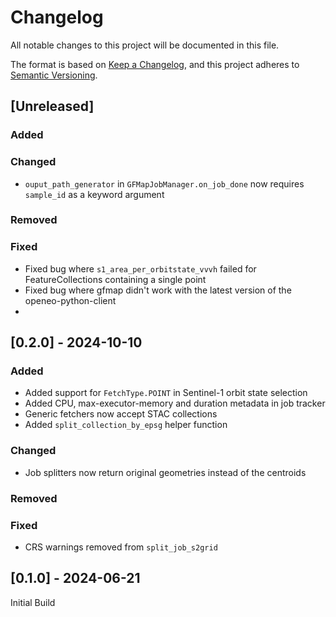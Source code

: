 # Changelog
All notable changes to this project will be documented in this file.

The format is based on [Keep a Changelog](https://keepachangelog.com/en/1.0.0/),
and this project adheres to [Semantic Versioning](https://semver.org/spec/v2.0.0.html).

## [Unreleased]

### Added

### Changed
- `ouput_path_generator` in `GFMapJobManager.on_job_done` now requires `sample_id` as a keyword argument
### Removed

### Fixed
- Fixed bug where `s1_area_per_orbitstate_vvvh` failed for FeatureCollections containing a single point
- Fixed bug where gfmap didn't work with the latest version of the openeo-python-client
- 

## [0.2.0] - 2024-10-10

### Added
- Added support for `FetchType.POINT` in Sentinel-1 orbit state selection
- Added CPU, max-executor-memory and duration metadata in job tracker
- Generic fetchers now accept STAC collections
- Added `split_collection_by_epsg` helper function
### Changed
- Job splitters now return original geometries instead of the centroids
### Removed

### Fixed
- CRS warnings removed from `split_job_s2grid`

## [0.1.0] - 2024-06-21

Initial Build


